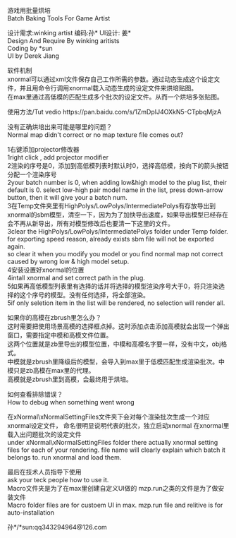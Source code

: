 游戏用批量烘培<br>
Batch Baking Tools For Game Artist<br>

<p>
设计需求:winking artist 编码:孙* UI设计: 姜*<br>
Design And Require By winking aritists<br>
Coding by *sun<br>
UI by Derek Jiang<br>
</p>

<p>
软件机制<br>
xnormal可以通过xml文件保存自己工作所需的参数。通过动态生成这个设定文件，并且用命令行调用xnormal载入动态生成的设定文件来烘培贴图。<br>
在max里通过高低模的匹配生成多个批次的设定文件。从而一个烘培多张贴图。<br>
</p>

<p>
使用方法/Tut vedio
https://pan.baidu.com/s/1ZmDpIJ4OXkN5-CTpbqMjzA
</p>

<p>
没有正确烘培出来可能是哪里的问题？<br>
Normal map didn't correct or no map texture file comes out?<br>
</p>

<p>
1右键添加projector修改器<br>
1right click , add projector modifier<br>
2渲染的序号是0，添加到高低模列表时默认时0，选择高低模，按向下的箭头按钮分配一个渲染序号<br>
2your batch number is 0, when adding low&high model to the plug list, their default is 0. select low-high pair model name in the list, press down-arrow button, then it will give your a batch num.<br>
3在Temp文件夹里有HighPolys/LowPolys/IntermediatePolys有存放导出到xnormal的sbm模型，清空一下，因为为了加快导出速度，如果导出模型已经存在会不再从新导出，所有对模型修改后也要清一下这里的文件。<br>
3clear the HighPolys/LowPolys/IntermediatePolys folder under Temp folder. for exporting speed reason, already exists sbm file will not be exported again. <br>
	so clear it when you modify you model or you find normal map not correct caused by wrong low & high model setup.<br>
4安装设置好xnormal的位置<br>
4intall xnormal and set correct path in the plug.<br>
5如果再高低模型列表里有选择的话并将选择的模型渲染序号大于0，将只渲染选择的这个序号的模型。没有任何选择，将全部渲染。<br>
5if only seletion item in the list will be rendered, no selection will render all.<br>
</p>


<p>
如果你的高模在zbrush里怎么办？<br>
这时需要把使用场景高模的选择框点掉。这时添加点击添加高模就会出现一个弹出窗口，需要指定中模和高模文件位置。<br>
这两个位置就是zb里导出的模型位置，中模和高模名字要一样，没有中文，obj格式。<br>
中模就是zbrush里降级后的模型，会导入到max里于低模匹配生成渲染批次。中模只是zb高模在max里的代理。<br>
高模就是zbrush里到高模，会最终用于烘培。<br>
</p>

<p>
如何查看排除错误？<br>
How to debug when something went wrong<br>

在xNormal\xNormalSettingFiles文件夹下会对每个渲染批次生成一个对应xnormal设定文件， 命名很明显说明代表的批次，独立启动xnormal 在xnormal里载入出问题批次的设定文件<br>
under xNormal\xNormalSettingFiles folder there actually xnormal setting files for each of your rendering. file name will clearly explain which batch it belongs to. run xnormal and load them.<br>
</p>

<p>
最后在技术人员指导下使用<br>
ask your teck people  how to use it.<br>
Macro文件夹是为了在max里创建自定义UI做的 mzp.run之类的文件是为了做安装文件<br>
Macro folder files are for custoem UI in max. mzp.run file and relitive is for auto-installation<br>
</p>

<p>
孙*/*sun:qq343294964@126.com
</p>

